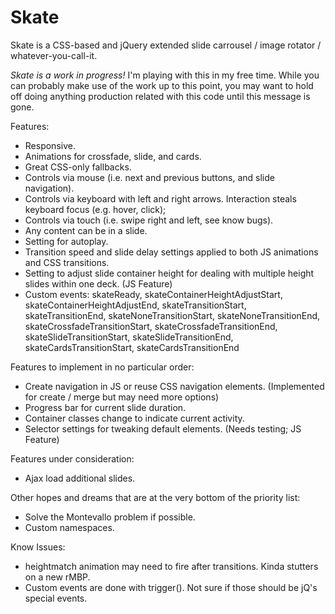 Skate
=====

Skate is a CSS-based and jQuery extended slide carrousel / image rotator / whatever-you-call-it.

*Skate is a work in progress!* I'm playing with this in my free time.  While you can probably make use of the work up to this point, you may want to hold off doing anything production related with this code until this message is gone.

Features:
* Responsive.
* Animations for crossfade, slide, and cards.
* Great CSS-only fallbacks.
* Controls via mouse (i.e. next and previous buttons, and slide navigation).
* Controls via keyboard with left and right arrows. Interaction steals keyboard focus (e.g. hover, click);
* Controls via touch (i.e. swipe right and left, see know bugs).
* Any content can be in a slide.
* Setting for autoplay.
* Transition speed and slide delay settings applied to both JS animations and CSS transitions.
* Setting to adjust slide container height for dealing with multiple height slides within one deck. (JS Feature)
* Custom events: skateReady, skateContainerHeightAdjustStart, skateContainerHeightAdjustEnd, skateTransitionStart, skateTransitionEnd, skateNoneTransitionStart, skateNoneTransitionEnd, skateCrossfadeTransitionStart, skateCrossfadeTransitionEnd, skateSlideTransitionStart, skateSlideTransitionEnd, skateCardsTransitionStart, skateCardsTransitionEnd

Features to implement in no particular order:
* Create navigation in JS or reuse CSS navigation elements. (Implemented for create / merge but may need more options)
* Progress bar for current slide duration.
* Container classes change to indicate current activity.
* Selector settings for tweaking default elements. (Needs testing; JS Feature)

Features under consideration:
* Ajax load additional slides.

Other hopes and dreams that are at the very bottom of the priority list:
* Solve the Montevallo problem if possible.
* Custom namespaces.

Know Issues:
* heightmatch animation may need to fire after transitions.  Kinda stutters on a new rMBP.
* Custom events are done with trigger().  Not sure if those should be jQ's special events.

